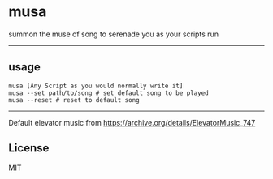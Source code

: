# musa

summon the muse of song to serenade you as your scripts run

---
## usage
```
musa [Any Script as you would normally write it]
musa --set path/to/song # set default song to be played
musa --reset # reset to default song
```
---

Default elevator music from https://archive.org/details/ElevatorMusic_747

## License

MIT